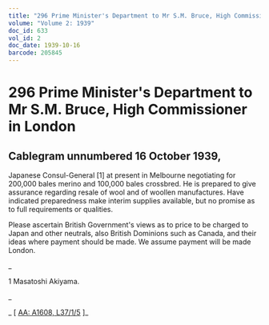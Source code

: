 ```yaml
---
title: "296 Prime Minister's Department to Mr S.M. Bruce, High Commissioner in London"
volume: "Volume 2: 1939"
doc_id: 633
vol_id: 2
doc_date: 1939-10-16
barcode: 205845
---
```


# 296 Prime Minister's Department to Mr S.M. Bruce, High Commissioner in London

## Cablegram unnumbered 16 October 1939,

Japanese Consul-General [1] at present in Melbourne negotiating for 200,000 bales merino and 100,000 bales crossbred. He is prepared to give assurance regarding resale of wool and of woollen manufactures. Have indicated preparedness make interim supplies available, but no promise as to full requirements or qualities.

Please ascertain British Government's views as to price to be charged to Japan and other neutrals, also British Dominions such as Canada, and their ideas where payment should be made. We assume payment will be made London.

_

1 Masatoshi Akiyama.

_

_ [ [AA: A1608, L37/1/5](http://www.naa.gov.au/cgi-bin/Search?O=I&Number=205845) ]_
